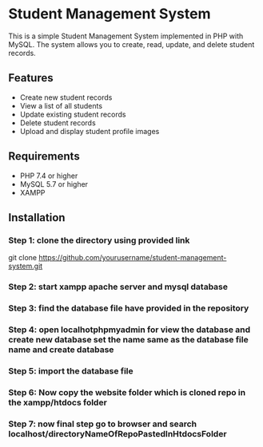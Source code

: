 
# Student Management System

This is a simple Student Management System implemented in PHP with MySQL. The system allows you to create, read, update, and delete student records.

## Features

- Create new student records
- View a list of all students
- Update existing student records
- Delete student records
- Upload and display student profile images

## Requirements

- PHP 7.4 or higher
- MySQL 5.7 or higher
- XAMPP

## Installation

### Step 1: clone the directory using provided link 

git clone https://github.com/yourusername/student-management-system.git

### Step 2: start xampp apache server and mysql database

### Step 3: find the database file have provided in the repository 

### Step 4: open localhotphpmyadmin for view the database and create new database set the name same as the database file name and create database 

### Step 5: import the database file

### Step 6: Now copy the website folder which is cloned repo in the xampp/htdocs folder 

### Step 7: now final step go to browser and search localhost/directoryNameOfRepoPastedInHtdocsFolder

